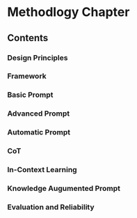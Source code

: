 # Methodlogy Chapter

## Contents

### Design Principles

### Framework

### Basic Prompt

### Advanced Prompt

### Automatic Prompt

### CoT

### In-Context Learning

### Knowledge Augumented Prompt

### Evaluation and Reliability
